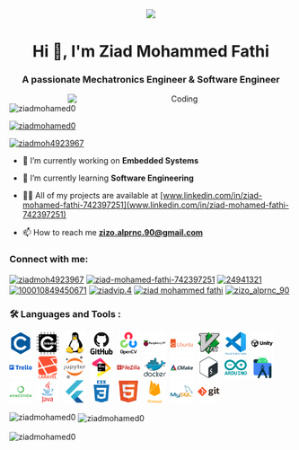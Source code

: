 <div id="header" align="center">
  <img src="https://i.pinimg.com/originals/7e/b2/49/7eb249f2fd2e58e9ad6dd60ef892971b.gif" width="500"/>
</div>
<h1 align="center">Hi 👋, I'm Ziad Mohammed Fathi</h1>
<h3 align="center">A passionate Mechatronics Engineer & Software Engineer</h3>
<div id="header" align="center">
  <img align="right" alt="Coding" width="400" src="https://cdn.dribbble.com/users/116207..."/>
</div>
<p align="left"> <img src="https://komarev.com/ghpvc/?username=ziadmohamed0&label=Profile%20views&color=0e75b6&style=flat" alt="ziadmohamed0" /> </p>

<p align="left"> <a href="https://github.com/ryo-ma/github-profile-trophy"><img src="https://github-profile-trophy.vercel.app/?username=ziadmohamed0" alt="ziadmohamed0" /></a> </p>

<p align="left"> <a href="https://twitter.com/ziadmoh4923967" target="blank"><img src="https://img.shields.io/twitter/follow/ziadmoh4923967?logo=twitter&style=for-the-badge" alt="ziadmoh4923967" /></a> </p>

- 🔭 I’m currently working on **Embedded Systems**

- 🌱 I’m currently learning **Software Engineering**

- 👨‍💻 All of my projects are available at [www.linkedin.com/in/ziad-mohamed-fathi-742397251](www.linkedin.com/in/ziad-mohamed-fathi-742397251)

- 📫 How to reach me **zizo.alprnc.90@gmail.com**

<h3 align="left">Connect with me:</h3>
<p align="left">
<a href="https://twitter.com/ziadmoh4923967" target="blank"><img align="center" src="https://raw.githubusercontent.com/rahuldkjain/github-profile-readme-generator/master/src/images/icons/Social/twitter.svg" alt="ziadmoh4923967" height="30" width="40" /></a>
<a href="https://linkedin.com/in/ziad-mohamed-fathi-742397251" target="blank"><img align="center" src="https://raw.githubusercontent.com/rahuldkjain/github-profile-readme-generator/master/src/images/icons/Social/linked-in-alt.svg" alt="ziad-mohamed-fathi-742397251" height="30" width="40" /></a>
<a href="https://stackoverflow.com/users/24941321" target="blank"><img align="center" src="https://raw.githubusercontent.com/rahuldkjain/github-profile-readme-generator/master/src/images/icons/Social/stack-overflow.svg" alt="24941321" height="30" width="40" /></a>
<a href="https://fb.com/100010849450671" target="blank"><img align="center" src="https://raw.githubusercontent.com/rahuldkjain/github-profile-readme-generator/master/src/images/icons/Social/facebook.svg" alt="100010849450671" height="30" width="40" /></a>
<a href="https://instagram.com/ziadvip.4" target="blank"><img align="center" src="https://raw.githubusercontent.com/rahuldkjain/github-profile-readme-generator/master/src/images/icons/Social/instagram.svg" alt="ziadvip.4" height="30" width="40" /></a>
<a href="https://www.youtube.com/c/ziad mohammed fathi" target="blank"><img align="center" src="https://raw.githubusercontent.com/rahuldkjain/github-profile-readme-generator/master/src/images/icons/Social/youtube.svg" alt="ziad mohammed fathi" height="30" width="40" /></a>
<a href="https://www.hackerrank.com/zizo_alprnc_90" target="blank"><img align="center" src="https://raw.githubusercontent.com/rahuldkjain/github-profile-readme-generator/master/src/images/icons/Social/hackerrank.svg" alt="zizo_alprnc_90" height="30" width="40" /></a>
</p>

### :hammer_and_wrench: Languages and Tools :
<div>
  <img src="https://github.com/devicons/devicon/blob/master/icons/c/c-plain.svg" title="C" alt="C" width="40" height="40"/>&nbsp;
  <img src="https://github.com/devicons/devicon/blob/master/icons/embeddedc/embeddedc-original-wordmark.svg" title="embeddedC" alt="embeddedC" width="40" height="40"/>&nbsp;
  <img src="https://github.com/devicons/devicon/blob/master/icons/linux/linux-original.svg" title="linux" alt="linux" width="40" height="40"/>&nbsp;
  <img src="https://github.com/devicons/devicon/blob/master/icons/github/github-original-wordmark.svg" title="github" alt="github" width="40" height="40"/>&nbsp;
  <img src="https://github.com/devicons/devicon/blob/master/icons/opencv/opencv-original-wordmark.svg" title="opencv" alt="opencv" width="40" height="40"/>&nbsp;
  <img src="https://github.com/devicons/devicon/blob/master/icons/raspberrypi/raspberrypi-original-wordmark.svg" title="raspberrypi" alt="raspberrypi" width="40" height="40"/>&nbsp;
  <img src="https://github.com/devicons/devicon/blob/master/icons/ubuntu/ubuntu-plain-wordmark.svg" title="ubuntu" alt="ubuntu" width="40" height="40"/>&nbsp;
  <img src="https://github.com/devicons/devicon/blob/master/icons/vim/vim-original.svg" title="vim" alt="vim" width="40" height="40"/>&nbsp;
  <img src="https://github.com/devicons/devicon/blob/master/icons/vscode/vscode-original-wordmark.svg" title="vscode" alt="vscode" width="40" height="40"/>&nbsp;
  <img src="https://github.com/devicons/devicon/blob/master/icons/unity/unity-original-wordmark.svg" title="unity" alt="unity" width="40" height="40"/>&nbsp;
  <img src="https://github.com/devicons/devicon/blob/master/icons/trello/trello-plain-wordmark.svg" title="trello" alt="trello" width="40" height="40"/>&nbsp;
  <img src="https://github.com/devicons/devicon/blob/master/icons/laravel/laravel-plain-wordmark.svg" title="laravel" alt="laravel" width="40" height="40"/>&nbsp;
  <img src="https://github.com/devicons/devicon/blob/master/icons/jupyter/jupyter-original-wordmark.svg" title="jupyter" alt="jupyter" width="40" height="40"/>&nbsp;
  <img src="https://github.com/devicons/devicon/blob/master/icons/jetbrains/jetbrains-original.svg" title="jetbrains" alt="jetbrains" width="40" height="40"/>&nbsp;
  <img src="https://github.com/devicons/devicon/blob/master/icons/filezilla/filezilla-plain-wordmark.svg" title="filezilla" alt="filezilla" width="40" height="40"/>&nbsp;
  <img src="https://github.com/devicons/devicon/blob/master/icons/docker/docker-original-wordmark.svg" title="docker" alt="docker" width="40" height="40"/>&nbsp;
  <img src="https://github.com/devicons/devicon/blob/master/icons/cmake/cmake-original-wordmark.svg" title="cmake" alt="cmake" width="40" height="40"/>&nbsp;
  <img src="https://github.com/devicons/devicon/blob/master/icons/bash/bash-original.svg" title="bash" alt="bash" width="40" height="40"/>&nbsp;
  <img src="https://github.com/devicons/devicon/blob/master/icons/arduino/arduino-original-wordmark.svg" title="arduino" alt="arduino" width="40" height="40"/>&nbsp;
  <img src="https://github.com/devicons/devicon/blob/master/icons/androidstudio/androidstudio-original.svg" title="androidstudio" alt="androidstudio" width="40" height="40"/>&nbsp;
  <img src="https://github.com/devicons/devicon/blob/master/icons/anaconda/anaconda-original-wordmark.svg" title="anaconda" alt="anaconda" width="40" height="40"/>&nbsp;
  <img src="https://github.com/devicons/devicon/blob/master/icons/java/java-original-wordmark.svg" title="Java" alt="Java" width="40" height="40"/>&nbsp;
  <img src="https://github.com/devicons/devicon/blob/master/icons/flutter/flutter-original.svg" title="Flutter" alt="Flutter" width="40" height="40"/>&nbsp;
  <img src="https://github.com/devicons/devicon/blob/master/icons/css3/css3-plain-wordmark.svg"  title="CSS3" alt="CSS" width="40" height="40"/>&nbsp;
  <img src="https://github.com/devicons/devicon/blob/master/icons/html5/html5-original.svg" title="HTML5" alt="HTML" width="40" height="40"/>&nbsp;
  <img src="https://github.com/devicons/devicon/blob/master/icons/firebase/firebase-plain-wordmark.svg" title="Firebase" alt="Firebase" width="40" height="40"/>&nbsp;
  <img src="https://github.com/devicons/devicon/blob/master/icons/mysql/mysql-original-wordmark.svg" title="MySQL"  alt="MySQL" width="40" height="40"/>&nbsp;
  <img src="https://github.com/devicons/devicon/blob/master/icons/git/git-original-wordmark.svg" title="Git" **alt="Git" width="40" height="40"/>  
</div>

<p><img align="left" src="https://github-readme-stats.vercel.app/api/top-langs?username=ziadmohamed0&show_icons=true&locale=en&layout=compact" alt="ziadmohamed0" /></p>

<p>&nbsp;<img align="center" src="https://github-readme-stats.vercel.app/api?username=ziadmohamed0&show_icons=true&locale=en" alt="ziadmohamed0" /></p>

<p><img align="center" src="https://github-readme-streak-stats.herokuapp.com/?user=ziadmohamed0&" alt="ziadmohamed0" /></p>
